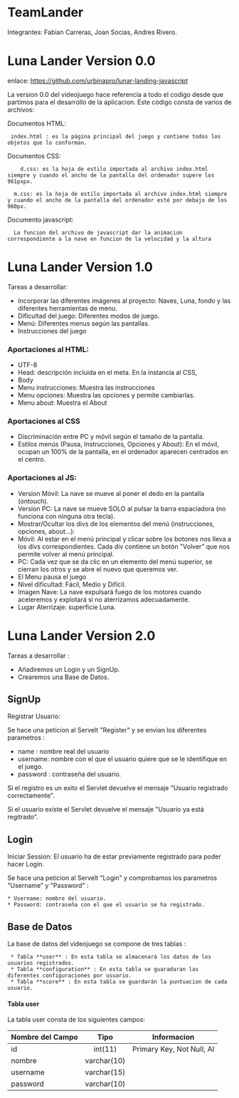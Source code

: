 # TeamLander
Integrantes: Fabian Carreras, Joan Socias, Andres Rivero.

# Luna Lander Version 0.0
enlace: https://github.com/urbinapro/lunar-landing-javascript

La version 0.0 del videojuego hace referencia a todo el codigo desde que partimos para el desarrollo de la aplicacion.
Este código consta de varios de archivos:
 
 Documentos HTML:
  
     index.html : es la página principal del juego y contiene todos los objetos que lo conforman.
    
  Documentos CSS:
  
 	    d.css: es la hoja de estilo importada al archivo index.html siempre y cuando el ancho de la pantalla del ordenador supere los           961pxpx.
      
      m.css: es la hoja de estilo importada al archivo index.html siempre y cuando el ancho de la pantalla del ordenador esté por debajo de los 960px.
   Documento javascript:
      
      La funcion del archivo de javascript dar la animacion correspondiente a la nave en funcion de la velocidad y la altura



# Luna Lander Version 1.0

Tareas a desarrollar:

* Incorporar las diferentes imágenes al proyecto: Naves, Luna, fondo y las diferentes herramientas de menu.
* Dificultad del juego: Diferentes modos de juego.
* Menú: Diferentes menus según las pantallas.
* Instrucciones del juego


### Aportaciones al HTML:
* UTF-8
* Head: descripción incluida en el meta. En la instancia al CSS,  
* Body
* Menu instrucciones: Muestra las instrucciones
* Menu opciones: Muestra las opciones y permite cambiarlas.
* Menu about: Muestra el About

### Aportaciones al CSS
* Discriminación entre PC y móvil según el tamaño de la pantalla.
* Estilos menús (Pausa, Instrucciones, Opciones y About): En el móvil, ocupan un 100% de la pantalla, en el ordenador aparecen centrados en el centro.

### Aportaciones al JS:
* Version Móvil: La nave se mueve al poner el dedo en la pantalla (ontouch).
* Version PC: La nave se mueve SOLO al pulsar la barra espaciadora (no funciona con ninguna otra tecla).
* Mostrar/Ocultar los divs de los elementos del menú (instrucciones, opciones, about...):
* Móvil: Al estar en el menú principal y clicar sobre los botones nos lleva a los divs correspondientes. Cada div contiene un botón "Volver" que nos permite volver al menú principal.
* PC: Cada vez que se da clic en un elemento del menú superior, se cierran los otros y se abre el nuevo que queremos ver. 
* El Menu pausa el juego
* Nivel dificultad: Fácil, Medio y Difícil.
* Imagen Nave: La nave expulsará fuego de los motores cuando aceleremos y explotará si no aterrizamos adecuadamente.
* Lugar Aterrizaje: superficie Luna.

# Luna Lander Version 2.0
 Tareas a desarrollar : 

* Añadiremos un Login y un SignUp.
* Crearemos una Base de Datos.

## SignUp

Registrar Usuario:
 
 Se hace una peticion al Servelt "Register" y se envian los diferentes parametros :
  
   * name : nombre real del usuario
   * username: nombre con el que el usuario quiere que se le identifique en el juego.
   * password : contraseña del usuario.
  
  Si el registro es un exito el Servlet devuelve el mensaje "Usuario registrado correctamente".
  
  Si el usuario existe el Servlet devuelve el mensaje "Usuario ya está regitrado".
  
  ## Login
  
  Iniciar Session: El usuario ha de estar previamente registrado para poder hacer Login. 
  
  Se hace una peticion al Servelt "Login" y comprobamos los parametros "Username" y "Password" :
   
    * Username: nombre del usuario.
    * Password: contraseña con el que el usuario se ha registrado.
    
   ## Base de Datos
   
   La base de datos del videojuego se compone de tres tablas :
     
     * Tabla **user** : En esta tabla se almacenará los datos de los usuarios registrados.
     * Tabla **configuration** : En esta tabla se guaradaran las diferentes configuraciones por usuario.
     * Tabla **score** : En esta tabla se guardarán la puntuacion de cada usuario.
  
  #### Tabla user ####
  La tabla user consta de los siguientes campos:
     
     
| Nombre del Campo  |    Tipo     |Informacion  |
| -------------   |:-----------:|:------------:|
| id                |    int(11)      | Primary Key, Not Null, AI |
| nombre            |  varchar(10)    |         |
| username          |  varchar(15)    |        |
| password          | varchar(10)     |        |







